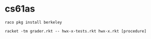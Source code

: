 # cs61as
```raco pkg install berkeley```

```
racket -tm grader.rkt -- hwx-x-tests.rkt hwx-x.rkt [procedure]
```
